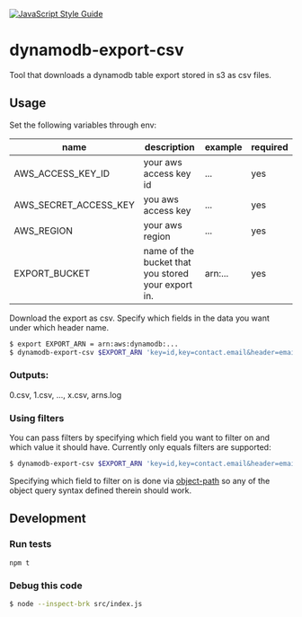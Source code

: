 [![JavaScript Style Guide](https://cdn.rawgit.com/standard/standard/master/badge.svg)](https://github.com/standard/standard)

# dynamodb-export-csv

Tool that downloads a dynamodb table export stored in s3 as csv files. 

## Usage

Set the following variables through env:

| name                  | description                                        | example        | required |
|-----------------------|----------------------------------------------------|----------------|----------|
| AWS_ACCESS_KEY_ID     |  your aws access key id                            | ...            | yes      |
| AWS_SECRET_ACCESS_KEY | you aws access key                                 | ...            | yes      |
| AWS_REGION            | your aws region                                    | ...            | yes      |
| EXPORT_BUCKET         | name of the bucket that you stored your export in. | arn:...        | yes      |


Download the export as csv. Specify which fields in the data you want under which header name.

```bash
$ export EXPORT_ARN = arn:aws:dynamodb:...
$ dynamodb-export-csv $EXPORT_ARN 'key=id,key=contact.email&header=email'
```

### Outputs: 
0.csv, 1.csv, ..., x.csv, arns.log

### Using filters

You can pass filters by specifying which field you want to filter on and which value it should have. Currently only equals filters are supported:

```bash
$ dynamodb-export-csv $EXPORT_ARN 'key=id,key=contact.email&header=email' 'preferences.favoriteColor' 'BLUE'
```

Specifying which field to filter on is done via [object-path](https://www.npmjs.com/package/object-path) so any of the object query syntax defined therein should work. 

## Development

### Run tests

```
npm t
```

### Debug this code

```bash
$ node --inspect-brk src/index.js
```
